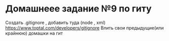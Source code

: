 # Домашнеее задание №9 по гиту
Создать .gitignore , добавить туда (node , xml) https://www.toptal.com/developers/gitignore
Влить свои предыдущие(или крайнюю) домашки на гит
 
